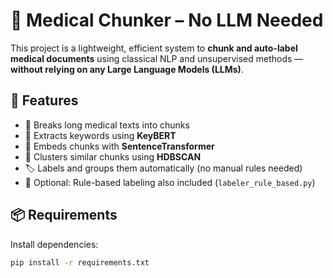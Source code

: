 # 🧠 Medical Chunker – No LLM Needed

This project is a lightweight, efficient system to **chunk and auto-label medical documents** using classical NLP and unsupervised methods — **without relying on any Large Language Models (LLMs)**.

## 🔧 Features

- 📄 Breaks long medical texts into chunks
- 🔑 Extracts keywords using **KeyBERT**
- 🧬 Embeds chunks with **SentenceTransformer**
- 🔀 Clusters similar chunks using **HDBSCAN**
- 🏷️ Labels and groups them automatically (no manual rules needed)
- 🧠 Optional: Rule-based labeling also included (`labeler_rule_based.py`)

## 📦 Requirements

Install dependencies:

```bash
pip install -r requirements.txt
